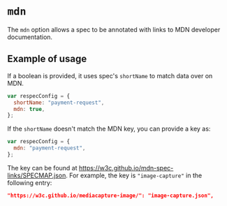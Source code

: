 # `mdn`

The `mdn` option allows a spec to be annotated with links to MDN developer documentation.

## Example of usage

If a boolean is provided, it uses spec's `shortName` to match data over on MDN.

```js
var respecConfig = {
  shortName: "payment-request",
  mdn: true,
};
```

If the `shortName` doesn't match the MDN key, you can provide a key as:

```js
var respecConfig = {
  mdn: "payment-request",
};
```

The key can be found at https://w3c.github.io/mdn-spec-links/SPECMAP.json. For example, the key is `"image-capture"` in the following entry:

```json
"https://w3c.github.io/mediacapture-image/": "image-capture.json",
```
